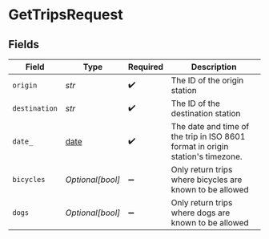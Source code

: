 # GetTripsRequest


## Fields

| Field                                                                          | Type                                                                           | Required                                                                       | Description                                                                    |
| ------------------------------------------------------------------------------ | ------------------------------------------------------------------------------ | ------------------------------------------------------------------------------ | ------------------------------------------------------------------------------ |
| `origin`                                                                       | *str*                                                                          | :heavy_check_mark:                                                             | The ID of the origin station                                                   |
| `destination`                                                                  | *str*                                                                          | :heavy_check_mark:                                                             | The ID of the destination station                                              |
| `date_`                                                                        | [date](https://docs.python.org/3/library/datetime.html#date-objects)           | :heavy_check_mark:                                                             | The date and time of the trip in ISO 8601 format in origin station's timezone. |
| `bicycles`                                                                     | *Optional[bool]*                                                               | :heavy_minus_sign:                                                             | Only return trips where bicycles are known to be allowed                       |
| `dogs`                                                                         | *Optional[bool]*                                                               | :heavy_minus_sign:                                                             | Only return trips where dogs are known to be allowed                           |